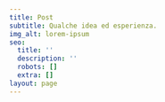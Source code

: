 ```yaml
---
title: Post
subtitle: Qualche idea ed esperienza.
img_alt: lorem-ipsum
seo:
  title: ''
  description: ''
  robots: []
  extra: []
layout: page
---
```

